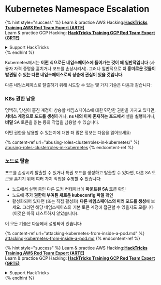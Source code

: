 # Kubernetes Namespace Escalation

{% hint style="success" %}
Learn & practice AWS Hacking:<img src="../../.gitbook/assets/image (1) (1) (1) (1).png" alt="" data-size="line">[**HackTricks Training AWS Red Team Expert (ARTE)**](https://training.hacktricks.xyz/courses/arte)<img src="../../.gitbook/assets/image (1) (1) (1) (1).png" alt="" data-size="line">\
Learn & practice GCP Hacking: <img src="../../.gitbook/assets/image (2) (1).png" alt="" data-size="line">[**HackTricks Training GCP Red Team Expert (GRTE)**<img src="../../.gitbook/assets/image (2) (1).png" alt="" data-size="line">](https://training.hacktricks.xyz/courses/grte)

<details>

<summary>Support HackTricks</summary>

* Check the [**subscription plans**](https://github.com/sponsors/carlospolop)!
* **Join the** 💬 [**Discord group**](https://discord.gg/hRep4RUj7f) or the [**telegram group**](https://t.me/peass) or **follow** us on **Twitter** 🐦 [**@hacktricks\_live**](https://twitter.com/hacktricks_live)**.**
* **Share hacking tricks by submitting PRs to the** [**HackTricks**](https://github.com/carlospolop/hacktricks) and [**HackTricks Cloud**](https://github.com/carlospolop/hacktricks-cloud) github repos.

</details>
{% endhint %}

Kubernetes에서는 **어떤 식으로든 네임스페이스에 들어가는 것이 꽤 일반적입니다** (사용자 자격 증명을 훔치거나 포드를 손상시켜서). 그러나 일반적으로 **더 흥미로운 것들이 발견될 수 있는 다른 네임스페이스로의 상승에 관심이 있을 것입니다**.

다른 네임스페이스로 탈출하기 위해 시도할 수 있는 몇 가지 기술은 다음과 같습니다:

### K8s 권한 남용

명백히, 당신이 훔친 계정이 상승할 네임스페이스에 대한 민감한 권한을 가지고 있다면, **서비스 계정으로 포드를 생성**하거나, **ns 내의 이미 존재하는 포드에서** 셸을 **실행**하거나, **비밀** SA 토큰을 읽는 등의 작업을 남용할 수 있습니다.

어떤 권한을 남용할 수 있는지에 대한 더 많은 정보는 다음을 읽어보세요:

{% content-ref url="abusing-roles-clusterroles-in-kubernetes/" %}
[abusing-roles-clusterroles-in-kubernetes](abusing-roles-clusterroles-in-kubernetes/)
{% endcontent-ref %}

### 노드로 탈출

포드를 손상시켜 탈출할 수 있거나 특권 포드를 생성하고 탈출할 수 있다면, 다른 SA 토큰을 훔치기 위해 여러 가지 작업을 수행할 수 있습니다:

* 노드에서 실행 중인 다른 도커 컨테이너에 **마운트된 SA 토큰** 확인
* 노드에 **추가 권한이 부여된 새로운 kubeconfig 파일** 확인
* 활성화되어 있다면 (또는 직접 활성화) **다른 네임스페이스의 미러 포드를 생성**해 보세요. 그러면 해당 네임스페이스의 기본 토큰 계정에 접근할 수 있을지도 모릅니다 (이것은 아직 테스트하지 않았습니다).

이 모든 기술은 다음에서 설명되어 있습니다:

{% content-ref url="attacking-kubernetes-from-inside-a-pod.md" %}
[attacking-kubernetes-from-inside-a-pod.md](attacking-kubernetes-from-inside-a-pod.md)
{% endcontent-ref %}

{% hint style="success" %}
Learn & practice AWS Hacking:<img src="../../.gitbook/assets/image (1) (1) (1) (1).png" alt="" data-size="line">[**HackTricks Training AWS Red Team Expert (ARTE)**](https://training.hacktricks.xyz/courses/arte)<img src="../../.gitbook/assets/image (1) (1) (1) (1).png" alt="" data-size="line">\
Learn & practice GCP Hacking: <img src="../../.gitbook/assets/image (2) (1).png" alt="" data-size="line">[**HackTricks Training GCP Red Team Expert (GRTE)**<img src="../../.gitbook/assets/image (2) (1).png" alt="" data-size="line">](https://training.hacktricks.xyz/courses/grte)

<details>

<summary>Support HackTricks</summary>

* Check the [**subscription plans**](https://github.com/sponsors/carlospolop)!
* **Join the** 💬 [**Discord group**](https://discord.gg/hRep4RUj7f) or the [**telegram group**](https://t.me/peass) or **follow** us on **Twitter** 🐦 [**@hacktricks\_live**](https://twitter.com/hacktricks_live)**.**
* **Share hacking tricks by submitting PRs to the** [**HackTricks**](https://github.com/carlospolop/hacktricks) and [**HackTricks Cloud**](https://github.com/carlospolop/hacktricks-cloud) github repos.

</details>
{% endhint %}
